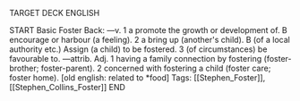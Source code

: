 TARGET DECK
ENGLISH

START
Basic
Foster
Back: —v. 1 a promote the growth or development of. B encourage or harbour (a feeling). 2 a bring up (another's child). B (of a local authority etc.) Assign (a child) to be fostered. 3 (of circumstances) be favourable to. —attrib. Adj. 1 having a family connection by fostering (foster-brother; foster-parent). 2 concerned with fostering a child (foster care; foster home). [old english: related to *food]
Tags: [[Stephen_Foster]], [[Stephen_Collins_Foster]]
END
